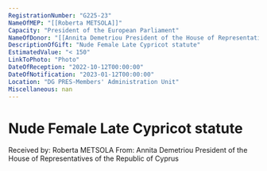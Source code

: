 ```yaml
---
RegistrationNumber: "G225-23"
NameOfMEP: "[[Roberta METSOLA]]"
Capacity: "President of the European Parliament"
NameOfDonor: "[[Annita Demetriou President of the House of Representatives of the Republic of Cyprus]]"
DescriptionOfGift: "Nude Female Late Cypricot statute"
EstimatedValue: "< 150"
LinkToPhoto: "Photo"
DateOfReception: "2022-10-12T00:00:00"
DateOfNotification: "2023-01-12T00:00:00"
Location: "DG PRES-Members' Administration Unit"
Miscellaneous: nan
---
```


# Nude Female Late Cypricot statute

Received by: Roberta METSOLA
From: Annita Demetriou President of the House of Representatives of the Republic of Cyprus
